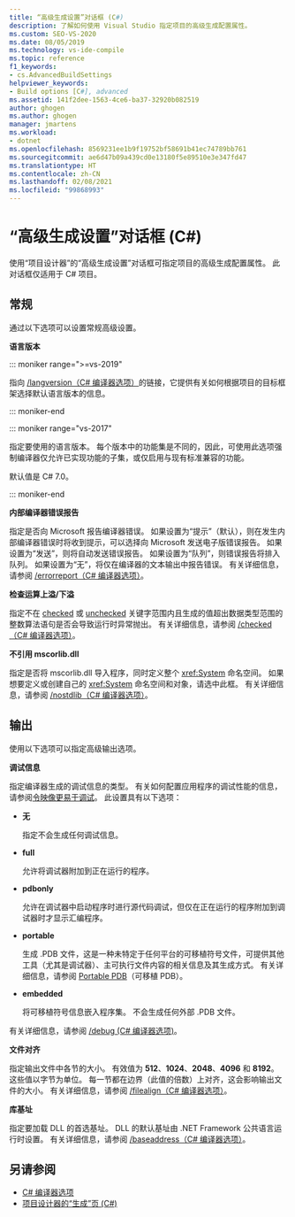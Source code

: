 ```yaml
---
title: “高级生成设置”对话框 (C#)
description: 了解如何使用 Visual Studio 指定项目的高级生成配置属性。
ms.custom: SEO-VS-2020
ms.date: 08/05/2019
ms.technology: vs-ide-compile
ms.topic: reference
f1_keywords:
- cs.AdvancedBuildSettings
helpviewer_keywords:
- Build options [C#], advanced
ms.assetid: 141f2dee-1563-4ce6-ba37-32920b082519
author: ghogen
ms.author: ghogen
manager: jmartens
ms.workload:
- dotnet
ms.openlocfilehash: 8569231ee1b9f19752bf58691b41ec74789bb761
ms.sourcegitcommit: ae6d47b09a439cd0e13180f5e89510e3e347fd47
ms.translationtype: HT
ms.contentlocale: zh-CN
ms.lasthandoff: 02/08/2021
ms.locfileid: "99868993"
---
```

# <a name="advanced-build-settings-dialog-box-c"></a>“高级生成设置”对话框 (C#)

使用“项目设计器”的“高级生成设置”对话框可指定项目的高级生成配置属性。 此对话框仅适用于 C# 项目。

## <a name="general"></a>常规

通过以下选项可以设置常规高级设置。

**语言版本**

::: moniker range=">=vs-2019"

指向 [/langversion（C# 编译器选项）](/dotnet/csharp/language-reference/compiler-options/langversion-compiler-option)的链接，它提供有关如何根据项目的目标框架选择默认语言版本的信息。

::: moniker-end

::: moniker range="vs-2017"

指定要使用的语言版本。 每个版本中的功能集是不同的，因此，可使用此选项强制编译器仅允许已实现功能的子集，或仅启用与现有标准兼容的功能。

默认值是 C# 7.0。

::: moniker-end

**内部编译器错误报告**

指定是否向 Microsoft 报告编译器错误。 如果设置为“提示”（默认），则在发生内部编译器错误时将收到提示，可以选择向 Microsoft 发送电子版错误报告。 如果设置为“发送”，则将自动发送错误报告。 如果设置为“队列”，则错误报告将排入队列。 如果设置为“无”，将仅在编译器的文本输出中报告错误。 有关详细信息，请参阅 [/errorreport（C# 编译器选项）](/dotnet/csharp/language-reference/compiler-options/errorreport-compiler-option)。

**检查运算上溢/下溢**

指定不在 [checked](/dotnet/csharp/language-reference/keywords/checked) 或 [unchecked](/dotnet/csharp/language-reference/keywords/unchecked) 关键字范围内且生成的值超出数据类型范围的整数算法语句是否会导致运行时异常抛出。 有关详细信息，请参阅 [/checked（C# 编译器选项）](/dotnet/csharp/language-reference/compiler-options/checked-compiler-option)。

**不引用 mscorlib.dll**

指定是否将 mscorlib.dll 导入程序，同时定义整个 <xref:System> 命名空间。 如果想要定义或创建自己的 <xref:System> 命名空间和对象，请选中此框。 有关详细信息，请参阅 [/nostdlib（C# 编译器选项）](/dotnet/csharp/language-reference/compiler-options/nostdlib-compiler-option)。

## <a name="output"></a>输出

使用以下选项可以指定高级输出选项。

**调试信息**

指定编译器生成的调试信息的类型。 有关如何配置应用程序的调试性能的信息，请参阅[令映像更易于调试](/dotnet/framework/debug-trace-profile/making-an-image-easier-to-debug)。 此设置具有以下选项：

- **无**

   指定不会生成任何调试信息。

- **full**

   允许将调试器附加到正在运行的程序。

- **pdbonly**

   允许在调试器中启动程序时进行源代码调试，但仅在正在运行的程序附加到调试器时才显示汇编程序。

- **portable**

   生成 .PDB 文件，这是一种未特定于任何平台的可移植符号文件，可提供其他工具（尤其是调试器）、主可执行文件内容的相关信息及其生成方式。 有关详细信息，请参阅 [Portable PDB](https://github.com/dotnet/core/blob/master/Documentation/diagnostics/portable_pdb.md)（可移植 PDB）。

- **embedded**

   将可移植符号信息嵌入程序集。 不会生成任何外部 .PDB 文件。

有关详细信息，请参阅 [/debug (C# 编译器选项)](/dotnet/csharp/language-reference/compiler-options/debug-compiler-option)。

**文件对齐**

指定输出文件中各节的大小。 有效值为 **512**、**1024**、**2048**、**4096** 和 **8192**。 这些值以字节为单位。 每一节都在边界（此值的倍数）上对齐，这会影响输出文件的大小。 有关详细信息，请参阅 [/filealign（C# 编译器选项）](/dotnet/csharp/language-reference/compiler-options/filealign-compiler-option)。

**库基址**

指定要加载 DLL 的首选基址。 DLL 的默认基址由 .NET Framework 公共语言运行时设置。 有关详细信息，请参阅 [/baseaddress（C# 编译器选项）](/dotnet/csharp/language-reference/compiler-options/baseaddress-compiler-option)。

## <a name="see-also"></a>另请参阅

- [C# 编译器选项](/dotnet/csharp/language-reference/compiler-options/index)
- [项目设计器的“生成”页 (C#)](../../ide/reference/build-page-project-designer-csharp.md)
